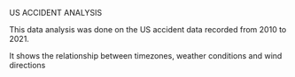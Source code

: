US ACCIDENT ANALYSIS

This data analysis was done on the US accident data recorded from 2010 to 2021.

It shows the relationship between timezones, weather conditions and wind directions
